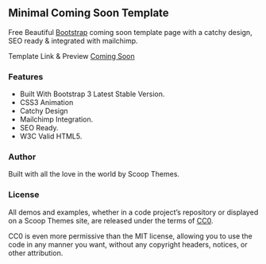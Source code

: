 ## Minimal Coming Soon Template

Free Beautiful  [Bootstrap](http://getbootstrap.com) coming soon template page with a catchy design, SEO ready & integrated with mailchimp.

Template Link & Preview [Coming Soon](http://www.scoopthemes.com/templates/Coming-Soon-Template/)

### Features

+ Built With Bootstrap 3 Latest Stable Version.
+ CSS3 Animation
+ Catchy Design
+ Mailchimp Integration.
+ SEO Ready.
+ W3C Valid HTML5.

### Author

Built with all the love in the world by Scoop Themes.


### License

All demos and examples, whether in a code project’s repository or displayed on a Scoop Themes site, are released under the terms of [CC0](http://en.wikipedia.org/wiki/Creative_Commons_license/).

CC0 is even more permissive than the MIT license, allowing you to use the code in any manner you want, without any copyright headers, notices, or other attribution.
